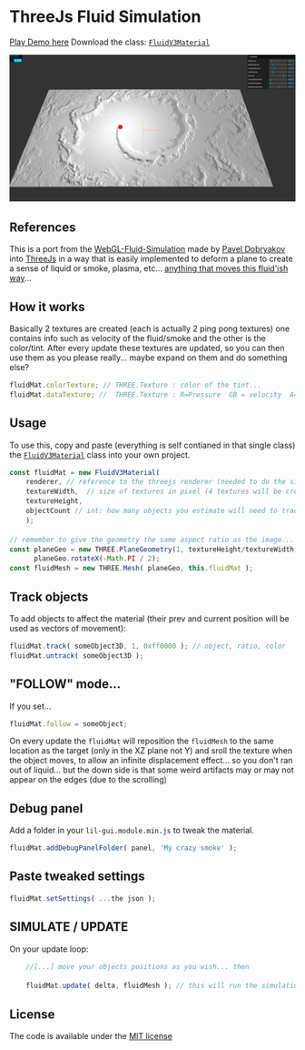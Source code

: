 # ThreeJs Fluid Simulation

[Play Demo here](https://threejs-fluid-simulation.vercel.app/)
Download the class: [`FluidV3Material`](https://github.com/bandinopla/threejs-fluid-simulation/blob/main/src/FluidV3Material.ts)

<img src="./screenshot.png?raw=true" width="880">

## References

This is a port from the [WebGL-Fluid-Simulation](https://github.com/PavelDoGreat/WebGL-Fluid-Simulation) made by [Pavel Dobryakov](https://github.com/PavelDoGreat) into [ThreeJs](https://github.com/mrdoob/three.js) in a way that is easily implemented to deform a plane to create a sense of liquid or smoke, plasma, etc... [anything that moves this fluid'ish way](https://youtu.be/Rd_F6OF5JfY?t=12)... 

## How it works
Basically 2 textures are created (each is actually 2 ping pong textures) one contains info such as velocity of the fluid/smoke and the other is the color/tint. After every update these textures are updated, so you can then use them as you please really... maybe expand on them and do something else?

```js
fluidMat.colorTexture; // THREE.Texture : color of the tint...
fluidMat.dataTexture; //  THREE.Texture : R=Pressure  GB = velocity  A=wildcard/don't use this

```

## Usage

To use this, copy and paste (everything is self contianed in that single class) the [`FluidV3Material`](https://github.com/bandinopla/threejs-fluid-simulation/blob/main/src/FluidV3Material.ts) class into your own project. 

```js
const fluidMat = new FluidV3Material( 
    renderer, // reference to the threejs renderer (needed to do the simulation)
    textureWidth,  // size of textures in pixel (4 textures will be created with this dimension, so beware...)
    textureHeight, 
    objectCount // int: how many objects you estimate will need to track for movement
    );

// remember to give the geometry the same aspect ratio as the image...
const planeGeo = new THREE.PlaneGeometry(1, textureHeight/textureWidth, 132, 132);
      planeGeo.rotateX(-Math.PI / 2);
const fluidMesh = new THREE.Mesh( planeGeo, this.fluidMat );
```
## Track objects
To add objects to affect the material (their prev and current position will be used as vectors of movement):
```js
fluidMat.track( someObject3D, 1, 0xff0000 ); // object, ratio, color
fluidMat.untrack( someObject3D ); 
```

## "FOLLOW" mode...
If you set...
```js
fluidMat.follow = someObject;
```
On every update the `fluidMat` will reposition the `fluidMesh` to the same location as the target (only in the XZ plane not Y) and sroll the texture when the object moves, to allow an infinite displacement effect... so you don't ran out of liquid... but the down side is that some weird artifacts may or may not appear on the edges (due to the scrolling)

## Debug panel
Add a folder in your `lil-gui.module.min.js` to tweak the material. 
```js
fluidMat.addDebugPanelFolder( panel, 'My crazy smoke' );
```

## Paste tweaked settings
```js
fluidMat.setSettings( ...the json );
```

## SIMULATE / UPDATE
On your update loop:

```js
    //[...] move your objects positions as you wish... then

    fluidMat.update( delta, fluidMesh ); // this will run the simulation
```



## License

The code is available under the [MIT license](LICENSE)
